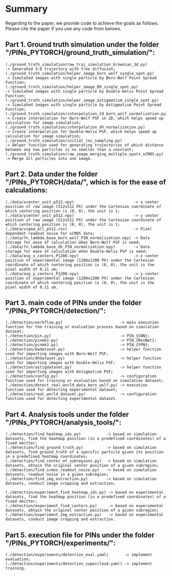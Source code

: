 # Summary
Regarding to the paper, we provide code to achieve the goals as follows. Please cite the paper if you use any code from belows.

## Part 1. Ground truth simulation under the folder "/PINs_PYTORCH/ground_truth_simulation/":
    (./ground_truth_simulation/raw_traj_simulation_brownian_3d.py)          -> Generated 3-D trajectory with free diffusion;
    (./ground_truth_simulation/helper_image_born_wolf_single_spot.py)       -> Simulated images with single particle by Born-Wolf Point Spread Function;
    (./ground_truth_simulation/helper_image_DH_single_spot.py)              -> Simulated images with single particle by Double-Helix Point Spread Function;
    (./ground_truth_simulation/helper_image_astigmatism_single_spot.py)     -> Simulated images with single particle by Astigmatism Point Spread Function;
    (./ground_truth_simulation/interpolation_2d_born_wolf_normalization.py) -> Create interpolation for Born-Wolf PSF in 2D, which helps speed up calculation for image simulation;
    (./ground_truth_simulation/interpolation_dh_normalization.py)           -> Create interpolation for Double-Helix PSF, which helps speed up calculation for image simulation;
    (./ground_truth_simulation/initial_loc_sampling.py)                     -> Helper function used for generating trajectories of which distance between any two particles is no smaller than a constant;
    (./ground_truth_simulation/raw_image_merging_multiple_spots_sCMOS.py)   -> Merge all particles into one image.

## Part 2. Data under the folder "/PINs_PYTORCH/data/", which is for the ease of calculations:
    (./data/xcenter_unit_p512.npy)                          -> x center position of raw image (512x512 PX) under the Cartesian coordinate of which centering position is (0, 0), the unit is 1;
    (./data/ycenter_unit_p512.npy)                          -> y center position of raw image (512x512 PX) under the Cartesian coordinate of which centering position is (0, 0), the unit is 1;
    (./data/sigma_all_p512.csv)                             -> Pixel dependent readout noise for sCMOS data;
    (./data/fn_lambda_base_born_wolf_PIN_normalization.npy) -> Data storage for ease of calculation when Born-Wolf PSF is need;
    (./data/fn_lambda_base_dh_PIN_normalization.npy)        -> Data storage for ease of calculation when Double-Helix PSF is need;
    (./data/exp_x_centers_P1200.npy)                        -> x center position of experimental image (1200x1200 PX) under the Cartesian coordinate of which centering position is (0, 0), the unit is the pixel width of 0.11 um;
    (./data/exp_y_centers_P1200.npy)                        -> y center position of experimental image (1200x1200 PX) under the Cartesian coordinate of which centering position is (0, 0), the unit is the pixel width of 0.11 um.

## Part 3. main code of PINs under the folder "/PINs_PYTORCH/detection/":
    (./detection/workflow.py)                         -> main execution function for the training or evaluation process based on simulation dataset;
    (./detection/pin.py)                              -> PIN_{CNN};
    (./detection/pinmk2.py)                           -> PIN_{ResNet};
    (./detection/pinmk3.py)                           -> PIN_{FPN};
    (./detection/bwdataset.py)                        -> helper function used for importing images with Born-Wolf PSF;
    (./detection/dhdataset.py)                        -> helper function used for importing images with Double-Helix PSF;
    (./detection/astigdataset.py)                     -> helper function used for importing images with Astigmatism PSF;
    (./detection/config.py)                           -> configuration function used for training or evaluation based on simulation dataset;
    (./detection/detect_real_world_data_born_wolf.py) -> execution function used for detecting experimental dataset;
    (./detection/real_world_dataset.py)               -> configuration function used for detecting experimental dataset.

## Part 4. Analysis tools under the folder "/PINs_PYTORCH/analysis_tools/":    
    (./detection/find_heatmap_ids.py)           -> based on simulation datasets, find the heatmap position (in a predefined coordinates) of a fixed emitter;
    (./detection/find_ground_truth.py)          -> based on simulation datasets, find ground_truth of a specific particle given its position in a predefined heatmap coordinates;
    (./detection/find_center_of_subregions.py)  -> based on simulation datasets, obtain the original center position of a given subregion;
    (./detection/find_scmos_readout_noise.py)   -> based on simulation datasets, readout noise in a given subregion;
    (./detection/find_img_extraction.py)        -> based on simulation datasets, conduct image cropping and extraction;

    (./detection/experiment_find_heatmap_ids.py) -> based on experimental datasets, find the heatmap position (in a predefined coordinates) of a fixed emitter;
    (./detection/experiment_find_centers.py)     -> based on experimental datasets, obtain the original center position of a given subregion;
    (./detection/experiment_img_extraction.py)   -> based on experimental datasets, conduct image cropping and extraction.

## Part 5. execution file for PINs under the folder "/PINs_PYTORCH/experiments/":  
    (./detection/experiments/detection_eval.yaml)       -> implement evaluation;
    (./detection/experiments/detection_supercloud.yaml) -> implement training.


